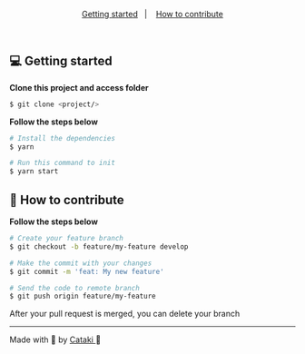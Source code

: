 
<p align="center">
  <a href="#-getting-started">Getting started</a>&nbsp;&nbsp;&nbsp;|&nbsp;&nbsp;&nbsp;
  <a href="#-how-to-contribute">How to contribute</a>
</p>

</br>

## 💻 Getting started
**Clone this project and access folder**

```bash
$ git clone <project/>
```

**Follow the steps below**

```bash
# Install the dependencies
$ yarn

# Run this command to init
$ yarn start
```

## 🤔 How to contribute

**Follow the steps below**

```bash
# Create your feature branch
$ git checkout -b feature/my-feature develop

# Make the commit with your changes
$ git commit -m 'feat: My new feature'

# Send the code to remote branch
$ git push origin feature/my-feature
```

After your pull request is merged, you can delete your branch

---

Made with 💜 by [Cataki ](https://cataki.org) 👋
